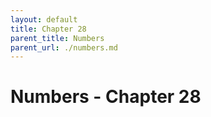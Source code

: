 ```yaml
---
layout: default
title: Chapter 28
parent_title: Numbers
parent_url: ./numbers.md
---
```


# Numbers - Chapter 28

